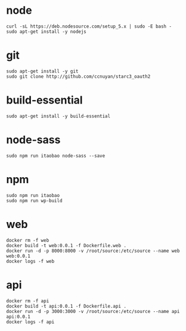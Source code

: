 # node

```
curl -sL https://deb.nodesource.com/setup_5.x | sudo -E bash -
sudo apt-get install -y nodejs
```

# git

```
sudo apt-get install -y git
sudo git clone http://github.com/ccnuyan/starc3_oauth2
```

# build-essential

```
sudo apt-get install -y build-essential
```

# node-sass

`sudo npm run itaobao node-sass --save`

# npm

```
sudo npm run itaobao
sudo npm run wp-build
```

# web

```
docker rm -f web
docker build -t web:0.0.1 -f Dockerfile.web .
docker run -d -p 8000:8000 -v /root/source:/etc/source --name web web:0.0.1
docker logs -f web
```

# api

```
docker rm -f api
docker build -t api:0.0.1 -f Dockerfile.api .
docker run -d -p 3000:3000 -v /root/source:/etc/source --name api api:0.0.1
docker logs -f api
```
